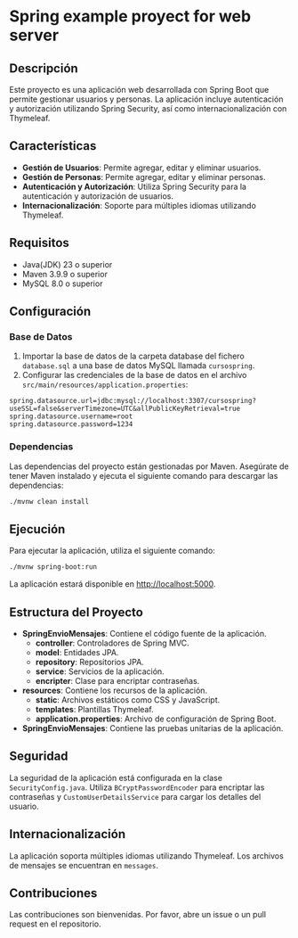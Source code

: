 # Spring example proyect for web server

## Descripción

Este proyecto es una aplicación web desarrollada con Spring Boot que permite gestionar usuarios y personas. La aplicación incluye autenticación y autorización utilizando Spring Security, así como internacionalización con Thymeleaf.

## Características

- **Gestión de Usuarios**: Permite agregar, editar y eliminar usuarios.
- **Gestión de Personas**: Permite agregar, editar y eliminar personas.
- **Autenticación y Autorización**: Utiliza Spring Security para la autenticación y autorización de usuarios.
- **Internacionalización**: Soporte para múltiples idiomas utilizando Thymeleaf.

## Requisitos

- Java(JDK) 23 o superior
- Maven 3.9.9 o superior
- MySQL 8.0 o superior

## Configuración

### Base de Datos

1. Importar la base de datos de la carpeta database del fichero `database.sql` a una base de datos MySQL llamada `cursospring`.
2. Configurar las credenciales de la base de datos en el archivo `src/main/resources/application.properties`:

```properties
spring.datasource.url=jdbc:mysql://localhost:3307/cursospring?useSSL=false&serverTimezone=UTC&allPublicKeyRetrieval=true
spring.datasource.username=root
spring.datasource.password=1234
```

### Dependencias

Las dependencias del proyecto están gestionadas por Maven. Asegúrate de tener Maven instalado y ejecuta el siguiente comando para descargar las dependencias:

```bash
./mvnw clean install
```

## Ejecución

Para ejecutar la aplicación, utiliza el siguiente comando:

```bash
./mvnw spring-boot:run
```

La aplicación estará disponible en [http://localhost:5000](http://localhost:5000).

## Estructura del Proyecto

- **SpringEnvioMensajes**: Contiene el código fuente de la aplicación.
  - **controller**: Controladores de Spring MVC.
  - **model**: Entidades JPA.
  - **repository**: Repositorios JPA.
  - **service**: Servicios de la aplicación.
  - **encripter**: Clase para encriptar contraseñas.
- **resources**: Contiene los recursos de la aplicación.
  - **static**: Archivos estáticos como CSS y JavaScript.
  - **templates**: Plantillas Thymeleaf.
  - **application.properties**: Archivo de configuración de Spring Boot.
- **SpringEnvioMensajes**: Contiene las pruebas unitarias de la aplicación.

## Seguridad

La seguridad de la aplicación está configurada en la clase `SecurityConfig.java`. Utiliza `BCryptPasswordEncoder` para encriptar las contraseñas y `CustomUserDetailsService` para cargar los detalles del usuario.

## Internacionalización

La aplicación soporta múltiples idiomas utilizando Thymeleaf. Los archivos de mensajes se encuentran en `messages`.

## Contribuciones

Las contribuciones son bienvenidas. Por favor, abre un issue o un pull request en el repositorio.
